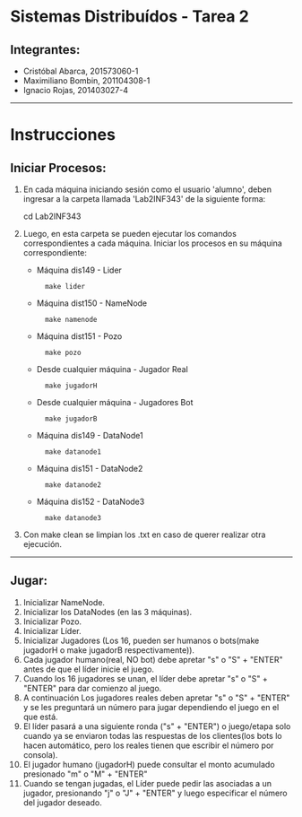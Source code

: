 # Sistemas Distribuídos - Tarea 2

## Integrantes:
* Cristóbal Abarca, 201573060-1
* Maximiliano Bombin, 201104308-1
* Ignacio Rojas, 201403027-4

---------------------------------------------------
# Instrucciones

## Iniciar Procesos:
1. En cada máquina iniciando sesión como el usuario 'alumno', deben ingresar a la carpeta llamada 'Lab2INF343' de la siguiente forma:

    cd Lab2INF343


2. Luego, en esta carpeta se pueden ejecutar los comandos correspondientes a cada máquina. Iniciar los procesos en su máquina correspondiente:
    * Máquina dis149 - Lider
        
            make lider
        
    * Máquina dist150 - NameNode
        
            make namenode
         
    * Máquina dist151 - Pozo
        
            make pozo
         
    * Desde cualquier máquina - Jugador Real 
        
            make jugadorH
         
    * Desde cualquier máquina - Jugadores Bot 
        
            make jugadorB
         
    * Máquina dis149 - DataNode1
        
            make datanode1
        
    * Máquina dis151 - DataNode2
        
            make datanode2
        
    * Máquina dis152 - DataNode3
        
            make datanode3
        

3. Con make clean se limpian los .txt en caso de querer realizar otra ejecución.
---------------------------------------------------
## Jugar:
1. Inicializar NameNode.
2. Inicializar los DataNodes (en las 3 máquinas).
3. Inicializar Pozo.
4. Inicializar Líder.
5. Inicializar Jugadores (Los 16, pueden ser humanos o bots(make jugadorH o make jugadorB respectivamente)).
6. Cada jugador humano(real, NO bot) debe apretar "s" o "S" + "ENTER" antes de que el líder inicie el juego.
7. Cuando los 16 jugadores se unan, el líder debe apretar "s" o "S" + "ENTER" para dar comienzo al juego.
8. A continuación Los jugadores reales deben apretar "s" o "S" + "ENTER" y se les preguntará un número para jugar dependiendo el juego en el que está.
9. El líder pasará a una siguiente ronda ("s" + "ENTER") o juego/etapa solo cuando ya se enviaron todas las respuestas de los clientes(los bots lo hacen automático, pero los reales tienen que escribir el número por consola).
10. El jugador humano (jugadorH) puede consultar el monto acumulado presionado "m" o "M" + "ENTER"
11. Cuando se tengan jugadas, el Líder puede pedir las asociadas a un jugador, presionando "j" o "J" + "ENTER" y luego especificar el número del jugador deseado.